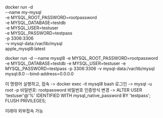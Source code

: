docker run -d \
  --name my-mysql \
  -e MYSQL_ROOT_PASSWORD=rootpassword \
  -e MYSQL_DATABASE=testdb \
  -e MYSQL_USER=testuser \
  -e MYSQL_PASSWORD=testpass \
  -p 3306:3306 \
  -v mysql-data:/var/lib/mysql \
  apple_mysql8:latest




  docker run -d --name mysql8 -e MYSQL_ROOT_PASSWORD=rootpassword -e MYSQL_DATABASE=testdb -e MYSQL_USER=testuser -e MYSQL_PASSWORD=testpass -p 3306:3306 -v mysql-data:/var/lib/mysql mysql:8.0  --bind-address=0.0.0.0


이 명령어 실행하고, 
접속 -> docker exec -it mysql8 bash
로그인 -> mysql -u root -p
비밀번호: rootpassword
비밀번호 인증방식 변경 -> ALTER USER 'testuser'@'%' IDENTIFIED WITH mysql_native_password BY 'testpass';
FLUSH PRIVILEGES;

이래야 외부접속 가능